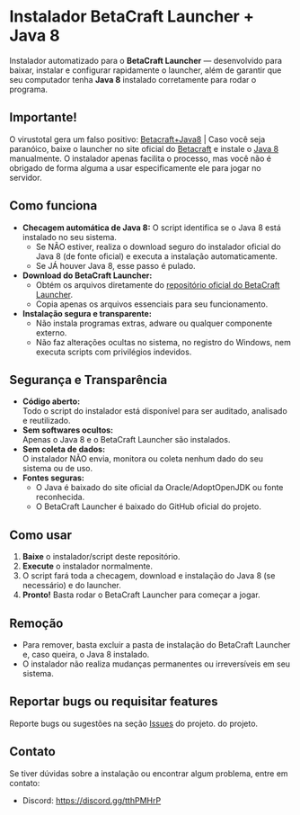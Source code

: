 # Instalador BetaCraft Launcher + Java 8

Instalador automatizado para o **BetaCraft Launcher** — desenvolvido para baixar, instalar e configurar rapidamente o launcher, além de garantir que seu computador tenha **Java 8** instalado corretamente para rodar o programa.

## Importante!

O virustotal gera um falso positivo: [Betacraft+Java8](https://www.virustotal.com/gui/file/21c47774c647fcc682a103681938ff99a329950c401fc9c196994d8f52828568/detection) | Caso você seja paranóico, baixe o launcher no site oficial do [Betacraft](https://betacraft.uk/) e instale o [Java 8](https://www.java.com/en/download/manual.jsp) manualmente. O instalador apenas facilita o processo, mas você não é obrigado de forma alguma a usar especificamente ele para jogar no servidor.

## Como funciona

- **Checagem automática de Java 8:** O script identifica se o Java 8 está instalado no seu sistema.
    - Se NÃO estiver, realiza o download seguro do instalador oficial do Java 8 (de fonte oficial) e executa a instalação automaticamente.
    - Se JÁ houver Java 8, esse passo é pulado.
- **Download do BetaCraft Launcher:**  
    - Obtém os arquivos diretamente do [repositório oficial do BetaCraft Launcher](https://github.com/betacraftuk/betacraft-launcher).
    - Copia apenas os arquivos essenciais para seu funcionamento.
- **Instalação segura e transparente:**  
    - Não instala programas extras, adware ou qualquer componente externo.
    - Não faz alterações ocultas no sistema, no registro do Windows, nem executa scripts com privilégios indevidos.

## Segurança e Transparência

- **Código aberto:**  
  Todo o script do instalador está disponível para ser auditado, analisado e reutilizado.
- **Sem softwares ocultos:**  
  Apenas o Java 8 e o BetaCraft Launcher são instalados.
- **Sem coleta de dados:**  
  O instalador NÃO envia, monitora ou coleta nenhum dado do seu sistema ou de uso.
- **Fontes seguras:**  
  - O Java é baixado do site oficial da Oracle/AdoptOpenJDK ou fonte reconhecida.
  - O BetaCraft Launcher é baixado do GitHub oficial do projeto.

## Como usar

1. **Baixe** o instalador/script deste repositório.
2. **Execute** o instalador normalmente.
3. O script fará toda a checagem, download e instalação do Java 8 (se necessário) e do launcher.
4. **Pronto!** Basta rodar o BetaCraft Launcher para começar a jogar.
## Remoção

- Para remover, basta excluir a pasta de instalação do BetaCraft Launcher e, caso queira, o Java 8 instalado.
- O instalador não realiza mudanças permanentes ou irreversíveis em seu sistema.

## Reportar bugs ou requisitar features

Reporte bugs ou sugestões na seção [Issues](https://github.com/andradecore/BlockyTips/issues) do projeto. do projeto.

## Contato
Se tiver dúvidas sobre a instalação ou encontrar algum problema, entre em contato:
- Discord: https://discord.gg/tthPMHrP
